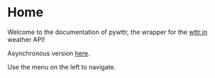# Home

Welcome to the documentation of pywttr, the wrapper for the [wttr.in](https://wttr.in) weather API!

Asynchronous version [here](https://github.com/monosans/aiopywttr).

Use the menu on the left to navigate.

